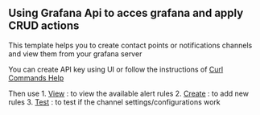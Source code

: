 ## Using Grafana Api to acces grafana and apply CRUD actions
This template helps you to create contact points or notifications channels and view them from your grafana server

You can create API key using UI or follow the instructions of [Curl Commands Help](./curlAPIcommand.md)

Then use 
    1. [View](./getnotificationchannelsInfo.py) : to view the available alert rules
    2. [Create](./createnotificationchannel.py) : to add new rules
    3. [Test](./testnotificationchannel.py) : to test if the channel settings/configurations work
